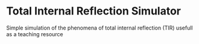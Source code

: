 # Total Internal Reflection Simulator
 Simple simulation of the phenomena of total internal reflection (TIR) usefull as a teaching resource
